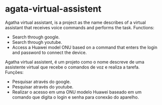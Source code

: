 # agata-virtual-assistent

Agatha virtual assistant, is a project as the name describes of a virtual assistant that receives voice commands and performs the task.
Functions:
  - Search through google.
  - Search through youtube.
  - Access a Huawei model ONU based on a command that enters the login and password to connect the device.
  
Agatha virtual assistent, é um projeto como o nome descreve de uma assistente virtual que recebe o comandos de voz e realiza a tarefa. 
Funções:
  - Pesquisar através do google.
  - Pesquisar através do youtube.
  - Realizar o acesso em uma ONU modelo Huawei baseado em um comando que digita o login e senha para conexão do aparelho.
 

